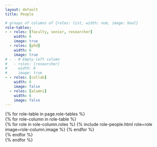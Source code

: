 ```yaml
---
layout: default
title: People

# groups of columns of {roles: list, width: num, image: bool}
role-tables:
- - roles: [faculty, senior, researcher]
    width: 6
    image: true
  - roles: [phd]
    width: 6
    image: true
# - - # Empty left column
#   - roles: [researcher]
#     width: 6
#     image: true
- - roles: [collab]
    width: 6
    image: false
  - roles: [alumni]
    width: 6
    image: false
---
```


<div id="people" class="container mt-3">
    {% for role-table in page.role-tables %}
        <section class="people row justify-content-between">
            {% for role-column in role-table %}
                <div class="col-md-{{ role-column.width }}">
                    {% for role in role-column.roles %}
                        {% include role-people.html role=role image=role-column.image %}
                    {% endfor %}
                </div>
            {% endfor %}
        </section>
    {% endfor %}
</div>
